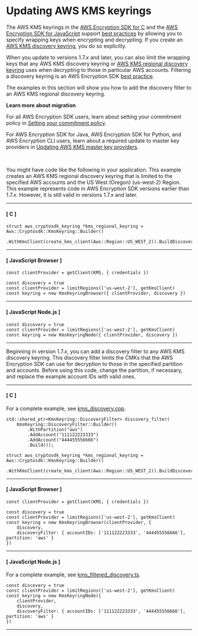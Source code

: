 # Updating AWS KMS keyrings<a name="migrate-keyrings-v2"></a>

The AWS KMS keyrings in the [AWS Encryption SDK for C](c-language.md) and the [AWS Encryption SDK for JavaScript](javascript.md) support [best practices](best-practices.md) by allowing you to specify wrapping keys when encrypting and decrypting\. If you create an [AWS KMS discovery keyring](choose-keyring.md#kms-keyring-discovery), you do so explicitly\. 

When you update to versions 1\.7\.*x* and later, you can also limit the wrapping keys that any AWS KMS discovery keyring or [AWS KMS regional discovery keyring](choose-keyring.md#kms-keyring-regional) uses when decrypting to those in particular AWS accounts\. Filtering a discovery keyring is an AWS Encryption SDK [best practice](best-practices.md)\.

The examples in this section will show you how to add the discovery filter to an AWS KMS regional discovery keyring\. 

**Learn more about migration**

For all AWS Encryption SDK users, learn about setting your commitment policy in [Setting your commitment policy](migrate-commitment-policy.md)\.

For AWS Encryption SDK for Java, AWS Encryption SDK for Python, and AWS Encryption CLI users, learn about a required update to master key providers in [Updating AWS KMS master key providers](migrate-mkps-v2.md)\.

 

You might have code like the following in your application\. This example creates an AWS KMS regional discovery keyring that is limited to the specified AWS accounts and the US West \(Oregon\) \(us\-west\-2\) Region\. This example represents code in AWS Encryption SDK versions earlier than 1\.7\.*x*\. However, it is still valid in versions 1\.7\.*x* and later\. 

------
#### [ C ]

```
struct aws_cryptosdk_keyring *kms_regional_keyring = Aws::Cryptosdk::KmsKeyring::Builder()
       .WithKmsClient(create_kms_client(Aws::Region::US_WEST_2)).BuildDiscovery());
```

------
#### [ JavaScript Browser ]

```
const clientProvider = getClient(KMS, { credentials })

const discovery = true
const clientProvider = limitRegions(['us-west-2'], getKmsClient)
const keyring = new KmsKeyringBrowser({ clientProvider, discovery })
```

------
#### [ JavaScript Node\.js ]

```
const discovery = true
const clientProvider = limitRegions(['us-west-2'], getKmsClient)
const keyring = new KmsKeyringNode({ clientProvider, discovery })
```

------

Beginning in version 1\.7\.*x*, you can add a discovery filter to any AWS KMS discovery keyring\. This discovery filter limits the CMKs that the AWS Encryption SDK can use for decryption to those in the specified partition and accounts\. Before using this code, change the partition, if necessary, and replace the example account IDs with valid ones\.

------
#### [ C ]

For a complete example, see [kms\_discovery\.cpp](https://github.com/aws/aws-encryption-sdk-c/blob/master/examples/kms_discovery.cpp)\.

```
std::shared_ptr<KmsKeyring::DiscoveryFilter> discovery_filter(
    KmsKeyring::DiscoveryFilter::Builder()
        .WithPartition("aws")
        .AddAccount("111122223333")
        .AddAccount("444455556666")
        .Build());

struct aws_cryptosdk_keyring *kms_regional_keyring = Aws::Cryptosdk::KmsKeyring::Builder()
       .WithKmsClient(create_kms_client(Aws::Region::US_WEST_2)).BuildDiscovery(discovery_filter));
```

------
#### [ JavaScript Browser ]

```
const clientProvider = getClient(KMS, { credentials })

const discovery = true
const clientProvider = limitRegions(['us-west-2'], getKmsClient)
const keyring = new KmsKeyringBrowser(clientProvider, {
    discovery,
    discoveryFilter: { accountIDs: ['111122223333', '444455556666'], partition: 'aws' }
})
```

------
#### [ JavaScript Node\.js ]

For a complete example, see [kms\_filtered\_discovery\.ts](https://github.com/aws/aws-encryption-sdk-javascript/blob/master/modules/example-node/src/kms_filtered_discovery.ts)\.

```
const discovery = true
const clientProvider = limitRegions(['us-west-2'], getKmsClient)
const keyring = new KmsKeyringNode({
    clientProvider,
    discovery,
    discoveryFilter: { accountIDs: ['111122223333', '444455556666'], partition: 'aws' }
})
```

------
